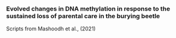 ### Evolved changes in DNA methylation in response to the sustained loss of parental care in the burying beetle

Scripts from Mashoodh et al., (2021) 

